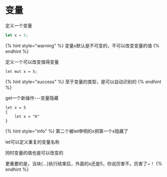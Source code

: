 # 变量

定义一个变量

```rust
let x = 5;
```

{% hint style="warning" %}
变量x默认是不可变的，不可以改变变量的值
{% endhint %}

定义一个可以改变值得变量

```
let mut x = 5;
```

{% hint style="success" %}
至于变量的类型，是可以自动识别的
{% endhint %}

get一个新操作---变量隐藏

```
let x = 5
{
    let x = "6"
}
```

{% hint style="info" %}
第二个被let申明的x把第一个x隐藏了

let可以定义重复的变量名称

同时变量的值也是可以改变的

更重要的是，当块{...}执行结束后，外面的x还是5，你说厉害不。厉害了\~！
{% endhint %}
